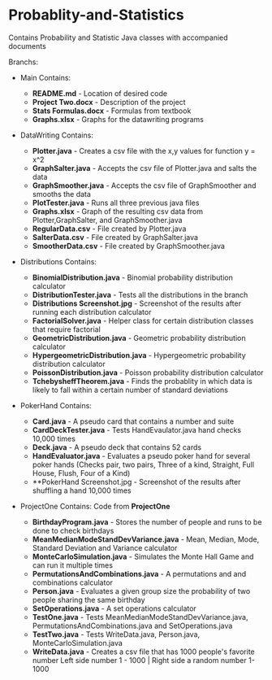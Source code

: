 # Probablity-and-Statistics
Contains Probability and Statistic Java classes with accompanied documents

Branchs:
 - Main
      Contains:
    - **README.md** - Location of desired code
    - **Project Two.docx** - Description of the project
    - **Stats Formulas.docx** - Formulas from textbook
    - **Graphs.xlsx** - Graphs for the datawriting programs

 - DataWriting
      Contains:
    - **Plotter.java** - Creates a csv file with the x,y values for function y = x^2
    - **GraphSalter.java** - Accepts the csv file of Plotter.java and salts the data
    - **GraphSmoother.java** - Accepts the csv file of GraphSmoother and smooths the data
    - **PlotTester.java** - Runs all three previous java files
    - **Graphs.xlsx** - Graph of the resulting csv data from Plotter,GraphSalter, and GraphSmoother.java
    - **RegularData.csv** - File created by Plotter.java
    - **SalterData.csv** - File created by GraphSalter.java
    - **SmootherData.csv** - File created by GraphSmoother.java
 - Distributions
      Contains:
    - **BinomialDistribution.java** - Binomial probability distribution calculator
    - **DistributionTester.java** - Tests all the distributions in the branch
    - **Distributions Screenshot.jpg** - Screenshot of the results after running each distribution calculator
    - **FactorialSolver.java** - Helper class for certain distribution classes that require factorial
    - **GeometricDistribution.java** - Geometric probability distribution calculator
    - **HypergeometricDistribution.java** - Hypergeometric probability distribution calculator
    - **PoissonDistribution.java** - Poisson probability distribution calculator
    - **TchebysheffTheorem.java** - Finds the probablity in which data is likely to fall within a 
                                certain number of standard deviations
                                
 - PokerHand
      Contains:
    - **Card.java** - A pseudo card that contains a number and suite
    - **CardDeckTester.java** - Tests HandEvaulator.java hand checks 10,000 times
    - **Deck.java** - A pseudo deck that contains 52 cards
    - **HandEvaluator.java** - Evaluates a pseudo poker hand for several poker hands 
                           (Checks pair, two pairs, Three of a kind, Straight, Full House, Flush, Four of a Kind)
    - **PokerHand Screenshot.jpg - Screenshot of the results after shuffling a hand 10,000 times

 - ProjectOne
      Contains: Code from **ProjectOne** 
    - **BirthdayProgram.java** - Stores the number of people and runs to be done to check birthdays
    - **MeanMedianModeStandDevVariance.java** - Mean, Median, Mode, Standard Deviation and Variance calculator
    - **MonteCarloSimulation.java** - Simulates the Monte Hall Game and can run it multiple times
    - **PermutationsAndCombinations.java** - A permutations and and combinations calculator
    - **Person.java** - Evaluates a given group size the probability of two people sharing the same birthday
    - **SetOperations.java** - A set operations calculator
    - **TestOne.java** - Tests MeanMedianModeStandDevVariance.java, PermutationsAndCombinations.java and SetOperations.java
    - **TestTwo.java** - Tests WriteData.java, Person.java, MonteCarloSimulation.java
    - **WriteData.java** - Creates a csv file that has 1000 people's favorite number
                           Left side number 1 - 1000 | Right side a random number 1-1000

